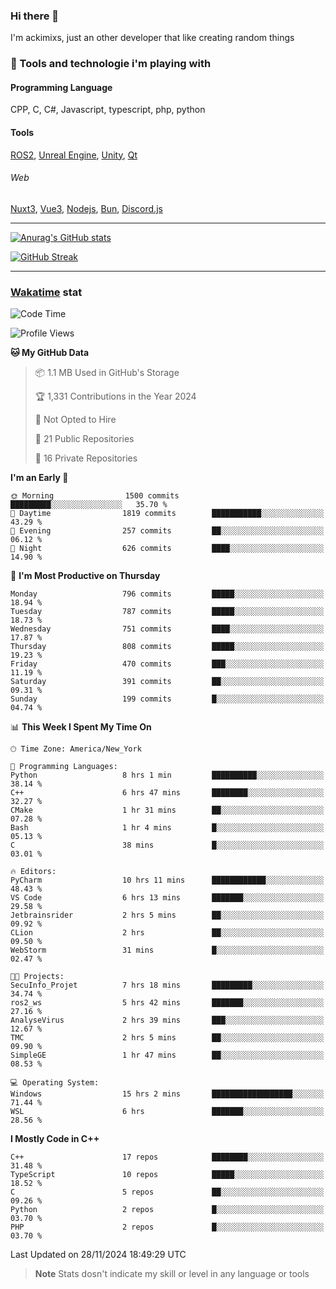 ### Hi there 👋

I'm ackimixs, just an other developer that like creating random things

### 🧰 Tools and technologie i'm playing with

#### Programming Language
CPP, C, C#, Javascript, typescript, php, python

#### Tools
[ROS2](https://ros.org/), [Unreal Engine](https://www.unrealengine.com), [Unity](https://unity.com/), [Qt](https://www.qt.io/)

###### Web
[Nuxt3](https://nuxt.com/), [Vue3](https://vuejs.org/), [Nodejs](https://nodejs.org), [Bun](https://bun.sh/), [Discord.js](https://discord.js.org/)

---

[![Anurag's GitHub stats](https://github-readme-stats.vercel.app/api?username=ackimixs&show_icons=true&theme=github_dark&count_private=true)](https://github.com/anuraghazra/github-readme-stats)

[![GitHub Streak](https://github-readme-streak-stats.herokuapp.com?user=Ackimixs&theme=github-dark-blue&date_format=j%20M%5B%20Y%5D&mode=weekly)](https://git.io/streak-stats)

---
 
 ### [Wakatime](https://wakatime.com/) stat

<!--START_SECTION:waka-->
![Code Time](http://img.shields.io/badge/Code%20Time-1%2C355%20hrs%2022%20mins-blue)

![Profile Views](http://img.shields.io/badge/Profile%20Views-7-blue)

**🐱 My GitHub Data** 

> 📦 1.1 MB Used in GitHub's Storage 
 > 
> 🏆 1,331 Contributions in the Year 2024
 > 
> 🚫 Not Opted to Hire
 > 
> 📜 21 Public Repositories 
 > 
> 🔑 16 Private Repositories 
 > 
**I'm an Early 🐤** 

```text
🌞 Morning                1500 commits        █████████░░░░░░░░░░░░░░░░   35.70 % 
🌆 Daytime                1819 commits        ███████████░░░░░░░░░░░░░░   43.29 % 
🌃 Evening                257 commits         ██░░░░░░░░░░░░░░░░░░░░░░░   06.12 % 
🌙 Night                  626 commits         ████░░░░░░░░░░░░░░░░░░░░░   14.90 % 
```
📅 **I'm Most Productive on Thursday** 

```text
Monday                   796 commits         █████░░░░░░░░░░░░░░░░░░░░   18.94 % 
Tuesday                  787 commits         █████░░░░░░░░░░░░░░░░░░░░   18.73 % 
Wednesday                751 commits         ████░░░░░░░░░░░░░░░░░░░░░   17.87 % 
Thursday                 808 commits         █████░░░░░░░░░░░░░░░░░░░░   19.23 % 
Friday                   470 commits         ███░░░░░░░░░░░░░░░░░░░░░░   11.19 % 
Saturday                 391 commits         ██░░░░░░░░░░░░░░░░░░░░░░░   09.31 % 
Sunday                   199 commits         █░░░░░░░░░░░░░░░░░░░░░░░░   04.74 % 
```


📊 **This Week I Spent My Time On** 

```text
🕑︎ Time Zone: America/New_York

💬 Programming Languages: 
Python                   8 hrs 1 min         ██████████░░░░░░░░░░░░░░░   38.14 % 
C++                      6 hrs 47 mins       ████████░░░░░░░░░░░░░░░░░   32.27 % 
CMake                    1 hr 31 mins        ██░░░░░░░░░░░░░░░░░░░░░░░   07.28 % 
Bash                     1 hr 4 mins         █░░░░░░░░░░░░░░░░░░░░░░░░   05.13 % 
C                        38 mins             █░░░░░░░░░░░░░░░░░░░░░░░░   03.01 % 

🔥 Editors: 
PyCharm                  10 hrs 11 mins      ████████████░░░░░░░░░░░░░   48.43 % 
VS Code                  6 hrs 13 mins       ███████░░░░░░░░░░░░░░░░░░   29.58 % 
Jetbrainsrider           2 hrs 5 mins        ██░░░░░░░░░░░░░░░░░░░░░░░   09.92 % 
CLion                    2 hrs               ██░░░░░░░░░░░░░░░░░░░░░░░   09.50 % 
WebStorm                 31 mins             █░░░░░░░░░░░░░░░░░░░░░░░░   02.47 % 

🐱‍💻 Projects: 
SecuInfo_Projet          7 hrs 18 mins       █████████░░░░░░░░░░░░░░░░   34.74 % 
ros2_ws                  5 hrs 42 mins       ███████░░░░░░░░░░░░░░░░░░   27.16 % 
AnalyseVirus             2 hrs 39 mins       ███░░░░░░░░░░░░░░░░░░░░░░   12.67 % 
TMC                      2 hrs 5 mins        ██░░░░░░░░░░░░░░░░░░░░░░░   09.90 % 
SimpleGE                 1 hr 47 mins        ██░░░░░░░░░░░░░░░░░░░░░░░   08.53 % 

💻 Operating System: 
Windows                  15 hrs 2 mins       ██████████████████░░░░░░░   71.44 % 
WSL                      6 hrs               ███████░░░░░░░░░░░░░░░░░░   28.56 % 
```

**I Mostly Code in C++** 

```text
C++                      17 repos            ████████░░░░░░░░░░░░░░░░░   31.48 % 
TypeScript               10 repos            █████░░░░░░░░░░░░░░░░░░░░   18.52 % 
C                        5 repos             ██░░░░░░░░░░░░░░░░░░░░░░░   09.26 % 
Python                   2 repos             █░░░░░░░░░░░░░░░░░░░░░░░░   03.70 % 
PHP                      2 repos             █░░░░░░░░░░░░░░░░░░░░░░░░   03.70 % 
```




 Last Updated on 28/11/2024 18:49:29 UTC
<!--END_SECTION:waka-->

> **Note**
> Stats dosn't indicate my skill or level in any language or tools
